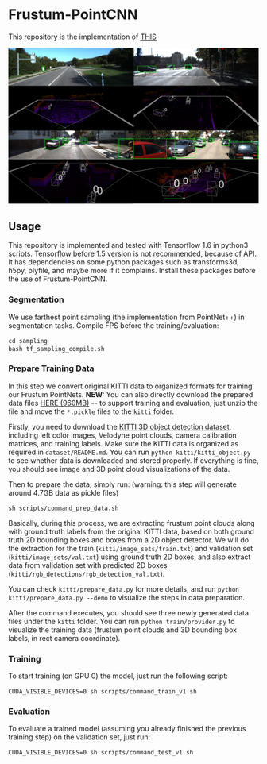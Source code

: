 # Frustum-PointCNN

This repository is the implementation of [THIS](http://journal.dcs.or.kr/_common/do.php?a=current&b=11&bidx=2845&aidx=32116)

![architecture](doc/result.png)

## Usage

This repository is implemented and tested with Tensorflow 1.6 in python3 scripts. Tensorflow before 1.5 version is not recommended, because of API. It has dependencies on some python packages such as transforms3d, h5py, plyfile, and maybe more if it complains. Install these packages before the use of Frustum-PointCNN.


### Segmentation

We use farthest point sampling (the implementation from PointNet++) in segmentation tasks. Compile FPS before the training/evaluation:
```
cd sampling
bash tf_sampling_compile.sh
```

### Prepare Training Data
In this step we convert original KITTI data to organized formats for training our Frustum PointNets. <b>NEW:</b> You can also directly download the prepared data files <a href="https://shapenet.cs.stanford.edu/media/frustum_data.zip" target="_blank">HERE (960MB)</a> -- to support training and evaluation, just unzip the file and move the `*.pickle` files to the `kitti` folder.

Firstly, you need to download the <a href="http://www.cvlibs.net/datasets/kitti/eval_object.php?obj_benchmark=3d" target="_blank">KITTI 3D object detection dataset</a>, including left color images, Velodyne point clouds, camera calibration matrices, and training labels. Make sure the KITTI data is organized as required in `dataset/README.md`. You can run `python kitti/kitti_object.py` to see whether data is downloaded and stored properly. If everything is fine, you should see image and 3D point cloud visualizations of the data. 

Then to prepare the data, simply run: (warning: this step will generate around 4.7GB data as pickle files)

    sh scripts/command_prep_data.sh

Basically, during this process, we are extracting frustum point clouds along with ground truth labels from the original KITTI data, based on both ground truth 2D bounding boxes and boxes from a 2D object detector. We will do the extraction for the train (`kitti/image_sets/train.txt`) and validation set (`kitti/image_sets/val.txt`) using ground truth 2D boxes, and also extract data from validation set with predicted 2D boxes (`kitti/rgb_detections/rgb_detection_val.txt`).

You can check `kitti/prepare_data.py` for more details, and run `python kitti/prepare_data.py --demo` to visualize the steps in data preparation.

After the command executes, you should see three newly generated data files under the `kitti` folder. You can run `python train/provider.py` to visualize the training data (frustum point clouds and 3D bounding box labels, in rect camera coordinate).

### Training 

To start training (on GPU 0) the model, just run the following script:

    CUDA_VISIBLE_DEVICES=0 sh scripts/command_train_v1.sh


### Evaluation
To evaluate a trained model (assuming you already finished the previous training step) on the validation set, just run:

    CUDA_VISIBLE_DEVICES=0 sh scripts/command_test_v1.sh

